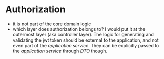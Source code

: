 # Authorization

- it is not part of the core domain logic
- which layer does authorization belongs to? I would put it at the outermost layer (aka controller layer). The logic for generating and validating the jwt token should be external to the application, and not even part of the _application service_. They can be explicitly passed to the _application service_ through _DTO_ though.

